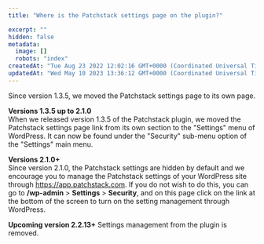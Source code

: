 ```yaml
---
title: "Where is the Patchstack settings page on the plugin?"

excerpt: ""
hidden: false
metadata: 
  image: []
  robots: "index"
createdAt: "Tue Aug 23 2022 12:02:16 GMT+0000 (Coordinated Universal Time)"
updatedAt: "Wed May 10 2023 13:36:12 GMT+0000 (Coordinated Universal Time)"
---
```

Since version 1.3.5, we moved the Patchstack settings page to its own page.

**Versions 1.3.5 up to 2.1.0**  
When we released version 1.3.5 of the Patchstack plugin, we moved the Patchstack settings page link from its own section to the "Settings" menu of WordPress. It can now be found under the "Security" sub-menu option of the "Settings" main menu.

**Versions 2.1.0+**  
Since version 2.1.0, the Patchstack settings are hidden by default and we encourage you to manage the Patchstack settings of your WordPress site through <https://app.patchstack.com>. If you do not wish to do this, you can go to **/wp-admin** > **Settings** > **Security**, and on this page click on the link at the bottom of the screen to turn on the setting management through WordPress.


**Upcoming version 2.2.13+**
Settings management from the plugin is removed.